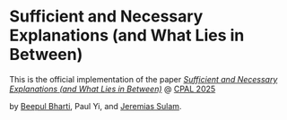 # Sufficient and Necessary Explanations (and What Lies in Between)

This is the official implementation of the paper [*Sufficient and Necessary Explanations (and What Lies in Between)*](https://arxiv.org/abs/2409.20427) @ [CPAL 2025](https://openreview.net/forum?id=H43BmpeJII#discussion)

by [Beepul Bharti](https://beepulbharti.github.io), Paul Yi, and [Jeremias Sulam](https://sites.google.com/view/jsulam).
